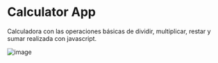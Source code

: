 # Calculator App

Calculadora con las operaciones básicas de dividir, multiplicar, restar y sumar realizada con javascript.

![image](https://user-images.githubusercontent.com/112868702/196064066-ce0432ed-6af3-488e-b985-d8cb400a5cc8.png)